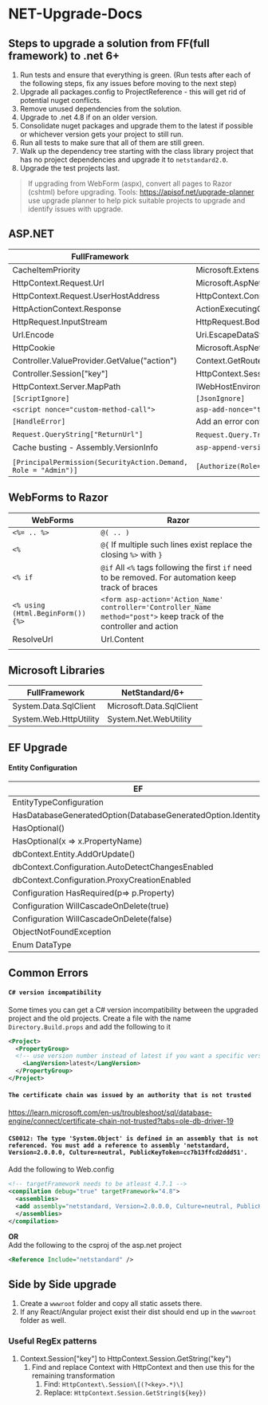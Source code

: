 # NET-Upgrade-Docs

## Steps to upgrade a solution from FF(full framework) to .net 6+

1.  Run tests and ensure that everything is green. (Run tests after each of the following steps, fix any issues before moving to the next step)
1.  Upgrade all packages.config to ProjectReference - this will get rid of potential nuget conflicts.
1.  Remove unused dependencies from the solution.
1.  Upgrade to .net 4.8 if on an older version.
1.  Consolidate nuget packages and upgrade them to the latest if possible or whichever version gets your project to still run.
1.  Run all tests to make sure that all of them are still green.
1.  Walk up the dependency tree starting with the class library project that has no project dependencies and upgrade it to `netstandard2.0`.
1.  Upgrade the test projects last.

> If upgrading from WebForm (aspx), convert all pages to Razor (cshtml) before upgrading.
> Tools: https://apisof.net/upgrade-planner use upgrade planner to help pick suitable projects to upgrade and identify issues with upgrade.

## ASP.NET

| FullFramework                                                  | NetStandard/6+                                                                                                                                                 |
| -------------------------------------------------------------- | -------------------------------------------------------------------------------------------------------------------------------------------------------------- |
| CacheItemPriority                                              | Microsoft.Extensions.Caching.Memory                                                                                                                            |
| HttpContext.Request.Url                                        | Microsoft.AspNetCore.Http.Extensions.UriHelper.GetEncodedUrl/GetDisplayUrl(Request)                                                                            |
| HttpContext.Request.UserHostAddress                            | HttpContext.Connection.RemoteIpAddress                                                                                                                         |
| HttpActionContext.Response                                     | ActionExecutingContext.Result = new StatusCodeResult                                                                                                           |
| HttpRequest.InputStream                                        | HttpRequest.Body                                                                                                                                               |
| Url.Encode                                                     | Uri.EscapeDataString(someString)                                                                                                                               |
| HttpCookie                                                     | Microsoft.AspNetCore.Http.CookieOptions                                                                                                                        |
| Controller.ValueProvider.GetValue("action")                    | Context.GetRouteData().Values["action"]                                                                                                                        |
| Controller.Session["key"]                                             | HttpContext.Session.GetString("key")                                                                                                                                            |
| HttpContext.Server.MapPath                                     | IWebHostEnvironment.ContentRootPath                                                                                                                            |
| `[ScriptIgnore]`                                               | `[JsonIgnore]`                                                                                                                                                 |
| `<script nonce="custom-method-call">`                          | `asp-add-nonce="true"`                                                                                                                                         |
| `[HandleError]`                                                  | Add an error controller and configure middleware to handle it. [Link](https://learn.microsoft.com/en-us/aspnet/core/web-api/handle-errors?view=aspnetcore-8.0) |
| `Request.QueryString["ReturnUrl"]`                             | `Request.Query.TryGetValue("ReturnUrl")`/ `Request.Query["ReturnUrl"]`                                                                                         |
| Cache busting - Assembly.VersionInfo                           | `asp-append-version="true"`                                                                                                                                    |
|                                                                |                                                                                                                                                                |
| `[PrincipalPermission(SecurityAction.Demand, Role = "Admin")]` | `[Authorize(Role="Admin")]`                                                                                                                                    |

## WebForms to Razor
| WebForms                          | Razor                                                                                                               |
| --------------------------------- | ------------------------------------------------------------------------------------------------------------------- |
| `<%= .. %>`                       | `@( .. )`                                                                                                           |
| `<%`                              | `@{`  If multiple such lines exist replace the closing `%>` with `}`                                                |
| `<% if`                           | `@if`  All `<%` tags following the first `if` need to be removed. For automation keep track of braces               |
| `<% using (Html.BeginForm()) {%>` | `<form asp-action='Action_Name' controller='Controller_Name method="post">` keep track of the controller and action |
| ResolveUrl                        | Url.Content                                                                                                         |
|                                   |                                                                                                                     |

## Microsoft Libraries

| FullFramework          | NetStandard/6+           |
| ---------------------- | ------------------------ |
| System.Data.SqlClient  | Microsoft.Data.SqlClient |
| System.Web.HttpUtility | System.Net.WebUtility    |

## EF Upgrade

#### Entity Configuration

| EF                                                           | EF Core                                                            |
| ------------------------------------------------------------ | ------------------------------------------------------------------ |
| EntityTypeConfiguration                                      | IEntityTypeConfiguration                                           |
| HasDatabaseGeneratedOption(DatabaseGeneratedOption.Identity) | DatabaseGeneratedOption.Identity                                   |
| HasOptional()                                                | Not required, IsRequired(false) is an option                       |
| HasOptional(x => x.PropertyName)                             | Modify the underlying property to be `virtual`                     |
| dbContext.Entity.AddOrUpdate()                               | dbContext.Entity.Update()                                          |
| dbContext.Configuration.AutoDetectChangesEnabled             | dbContext.ChangeTracker.AutoDetectChangesEnabled                   |
| dbContext.Configuration.ProxyCreationEnabled                 | dbContext.ChangeTracker.LazyLoadingEnabled                         |
| Configuration HasRequired(p=> p.Property)                    | builder.HasOne(p=>p.Property).WithMany(x=>x.property).IsRequired() |
| Configuration WillCascadeOnDelete(true)                      | OnDelete(DeleteBehavior.Cascade)                                   |
| Configuration WillCascadeOnDelete(false)                     | OnDelete(DeleteBehavior.ClientSetNull)                             |
| ObjectNotFoundException                                      | DbUpdateException                                                  |
| Enum DataType                                                | Configuration: .HasConversion<int>()                               |

## Common Errors

#### `C# version incompatibility`

Some times you can get a C# version incompatibility between the upgraded project and the old projects. Create a file with the name `Directory.Build.props` and add the following to it

```xml
<Project>
  <PropertyGroup>
  <!-- use version number instead of latest if you want a specific version -->
    <LangVersion>latest</LangVersion>
  </PropertyGroup>
</Project>
```

#### `The certificate chain was issued by an authority that is not trusted`

https://learn.microsoft.com/en-us/troubleshoot/sql/database-engine/connect/certificate-chain-not-trusted?tabs=ole-db-driver-19

#### `CS0012: The type 'System.Object' is defined in an assembly that is not referenced. You must add a reference to assembly 'netstandard, Version=2.0.0.0, Culture=neutral, PublicKeyToken=cc7b13ffcd2ddd51'.`

Add the following to Web.config

```xml
<!-- targetFramework needs to be atleast 4.7.1 -->
<compilation debug="true" targetFramework="4.8">
  <assemblies>
  <add assembly="netstandard, Version=2.0.0.0, Culture=neutral, PublicKeyToken=cc7b13ffcd2ddd51"/>
  </assemblies>
</compilation>
```

**OR**  
Add the following to the csproj of the asp.net project

```xml
<Reference Include="netstandard" />
```


## Side by Side upgrade
1. Create a `wwwroot` folder and copy all static assets there.
1. If any React/Angular project exist their dist should end up in the `wwwroot` folder as well.


### Useful RegEx patterns
1. Context.Session["key"] to HttpContext.Session.GetString("key")
   1. Find and replace Context with HttpContext and then use this for the remaining transformation
      1. Find: `HttpContext\.Session\[(?<key>.*)\]`
      2. Replace: `HttpContext.Session.GetString(${key})`